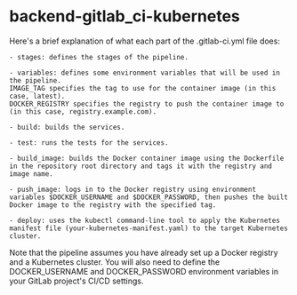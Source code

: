 # backend-gitlab_ci-kubernetes


Here's a brief explanation of what each part of the .gitlab-ci.yml file does:


    - stages: defines the stages of the pipeline.

    - variables: defines some environment variables that will be used in the pipeline. 
    IMAGE_TAG specifies the tag to use for the container image (in this case, latest). 
    DOCKER_REGISTRY specifies the registry to push the container image to (in this case, registry.example.com).
    
    - build: builds the services.
    
    - test: runs the tests for the services.
    
    - build_image: builds the Docker container image using the Dockerfile in the repository root directory and tags it with the registry and image name.
    
    - push_image: logs in to the Docker registry using environment variables $DOCKER_USERNAME and $DOCKER_PASSWORD, then pushes the built Docker image to the registry with the specified tag.
    
    - deploy: uses the kubectl command-line tool to apply the Kubernetes manifest file (your-kubernetes-manifest.yaml) to the target Kubernetes cluster.


Note that the pipeline assumes you have already set up a Docker registry and a Kubernetes cluster. You will also need to define the DOCKER_USERNAME and DOCKER_PASSWORD environment variables in your GitLab project's CI/CD settings.


